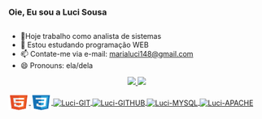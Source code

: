 ### Oie, Eu sou a Luci Sousa

##

- 🔭Hoje trabalho como analista de sistemas
- 🌱 Estou estudando programação WEB
- 📫 Contate-me via e-mail: marialuci148@gmail.com
- 😄 Pronouns: ela/dela


<div align="center">
  <a href="https://github.com/marialucis">
  <img height="150em" src="https://github-readme-stats.vercel.app/api?username=marialucis&show_icons=true&theme=dark&include_all_commits=true&count_private=true"/>
  <img height="150em" src="https://github-readme-stats.vercel.app/api/top-langs/?username=marialucis&layout=compact&langs_count=7&theme=dark"/>
</div>
  
  <div style="display: inline_block"><br>
  <img align="center" alt="Luci-HTML" height="30" width="40" src="https://raw.githubusercontent.com/devicons/devicon/master/icons/html5/html5-original.svg">
  <img align="center" alt="Luci-CSS" height="30" width="40" src="https://raw.githubusercontent.com/devicons/devicon/master/icons/css3/css3-original.svg">
  <img align="center" alt="Luci-GIT" height="30" width="40" src="https://cdn.jsdelivr.net/gh/devicons/devicon/icons/git/git-original.svg">
  <img align="center" alt="Luci-GITHUB" height="30" width="40" src="https://cdn.jsdelivr.net/gh/devicons/devicon/icons/github/github-original-wordmark.svg">
  <img align="center" alt="Luci-MYSQL" height="30" width="40" src="https://cdn.jsdelivr.net/gh/devicons/devicon/icons/mysql/mysql-original-wordmark.svg">
  <img align="center" alt="Luci-APACHE" height="30" width="40" src="https://cdn.jsdelivr.net/gh/devicons/devicon/icons/apache/apache-original-wordmark.svg">   
</div>
  
  ##
  
